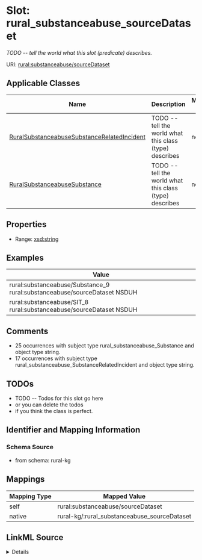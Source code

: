 

# Slot: rural_substanceabuse_sourceDataset


_TODO -- tell the world what this slot (predicate) describes._





URI: [rural:substanceabuse/sourceDataset](http://sail.ua.edu/ruralkg/substanceabuse/sourceDataset)



<!-- no inheritance hierarchy -->





## Applicable Classes

| Name | Description | Modifies Slot |
| --- | --- | --- |
| [RuralSubstanceabuseSubstanceRelatedIncident](../classes/RuralSubstanceabuseSubstanceRelatedIncident.md) | TODO -- tell the world what this class (type) describes |  no  |
| [RuralSubstanceabuseSubstance](../classes/RuralSubstanceabuseSubstance.md) | TODO -- tell the world what this class (type) describes |  no  |







## Properties

* Range: [xsd:string](http://www.w3.org/2001/XMLSchema#string)






## Examples

| Value |
| --- |
| rural:substanceabuse/Substance_9 rural:substanceabuse/sourceDataset NSDUH |
| rural:substanceabuse/SIT_8 rural:substanceabuse/sourceDataset NSDUH |

## Comments

* 25 occurrences with subject type rural_substanceabuse_Substance and object type string.
* 17 occurrences with subject type rural_substanceabuse_SubstanceRelatedIncident and object type string.

## TODOs

* TODO -- Todos for this slot go here
* or you can delete the todos
* if you think the class is perfect.

## Identifier and Mapping Information







### Schema Source


* from schema: rural-kg




## Mappings

| Mapping Type | Mapped Value |
| ---  | ---  |
| self | rural:substanceabuse/sourceDataset |
| native | rural-kg/:rural_substanceabuse_sourceDataset |




## LinkML Source

<details>
```yaml
name: rural_substanceabuse_sourceDataset
description: TODO -- tell the world what this slot (predicate) describes.
todos:
- TODO -- Todos for this slot go here
- or you can delete the todos
- if you think the class is perfect.
comments:
- 25 occurrences with subject type rural_substanceabuse_Substance and object type
  string.
- 17 occurrences with subject type rural_substanceabuse_SubstanceRelatedIncident and
  object type string.
examples:
- value: rural:substanceabuse/Substance_9 rural:substanceabuse/sourceDataset NSDUH
- value: rural:substanceabuse/SIT_8 rural:substanceabuse/sourceDataset NSDUH
from_schema: rural-kg
rank: 1000
slot_uri: rural:substanceabuse/sourceDataset
alias: rural_substanceabuse_sourceDataset
domain_of:
- rural_substanceabuse_Substance
- rural_substanceabuse_SubstanceRelatedIncident
range: string

```
</details>